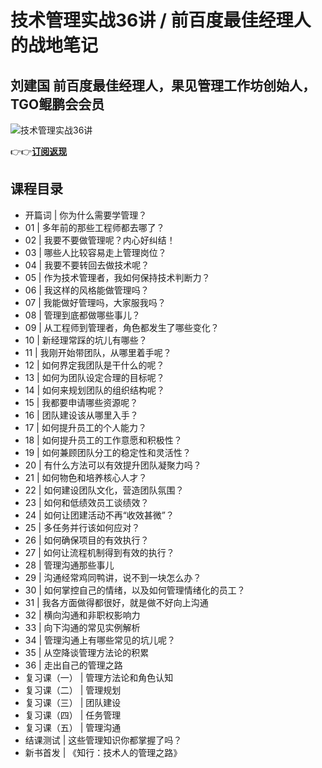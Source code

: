 技术管理实战36讲 / 前百度最佳经理人的战地笔记
=========================

刘建国 **前百度最佳经理人，果见管理工作坊创始人，TGO鲲鹏会会员**
------------------------------------

![技术管理实战36讲](https://www.geekgay.com/storage/geek/geek_8d3f491d91a298521cdfc429ccee1b45.jpg)  
  
👉👉[**订阅返现**](https://time.geekbang.org/column/intro/100014301?code=BXgiBFSYhVOBMx1Dx04BpeVGW0YiFVSkapK2Cdt3VRU%3D "技术管理实战36讲")  
  
课程目录
----

  
  
- 开篇词 | 你为什么需要学管理？
- 01 | 多年前的那些工程师都去哪了？
- 02 | 我要不要做管理呢？内心好纠结！
- 03 | 哪些人比较容易走上管理岗位？
- 04 | 我要不要转回去做技术呢？
- 05 | 作为技术管理者，我如何保持技术判断力？
- 06 | 我这样的风格能做管理吗？
- 07 | 我能做好管理吗，大家服我吗？
- 08 | 管理到底都做哪些事儿？
- 09 | 从工程师到管理者，角色都发生了哪些变化？
- 10 | 新经理常踩的坑儿有哪些？
- 11 | 我刚开始带团队，从哪里着手呢？
- 12 | 如何界定我团队是干什么的呢？
- 13 | 如何为团队设定合理的目标呢？
- 14 | 如何来规划团队的组织结构呢？
- 15 | 我都要申请哪些资源呢？
- 16 | 团队建设该从哪里入手？
- 17 | 如何提升员工的个人能力？
- 18 | 如何提升员工的工作意愿和积极性？
- 19 | 如何兼顾团队分工的稳定性和灵活性？
- 20 | 有什么方法可以有效提升团队凝聚力吗？
- 21 | 如何物色和培养核心人才？
- 22 | 如何建设团队文化，营造团队氛围？
- 23 | 如何和低绩效员工谈绩效？
- 24 | 如何让团建活动不再“收效甚微”？
- 25 | 多任务并行该如何应对？
- 26 | 如何确保项目的有效执行？
- 27 | 如何让流程机制得到有效的执行？
- 28 | 管理沟通那些事儿
- 29 | 沟通经常鸡同鸭讲，说不到一块怎么办？
- 30 | 如何掌控自己的情绪，以及如何管理情绪化的员工？
- 31 | 我各方面做得都很好，就是做不好向上沟通
- 32 | 横向沟通和非职权影响力
- 33 | 向下沟通的常见实例解析
- 34 | 管理沟通上有哪些常见的坑儿呢？
- 35 | 从空降谈管理方法论的积累
- 36 | 走出自己的管理之路
- 复习课（一） | 管理方法论和角色认知
- 复习课（二） | 管理规划
- 复习课（三） | 团队建设
- 复习课（四） | 任务管理
- 复习课（五） | 管理沟通
- 结课测试 | 这些管理知识你都掌握了吗？
- 新书首发 | 《知行：技术人的管理之路》